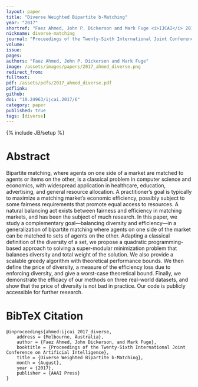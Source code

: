 ```yaml
---
layout: paper
title: "Diverse Weighted Bipartite b-Matching"
year: "2017"
shortref: "Faez Ahmed, John P. Dickerson and Mark Fuge <i>IJCAI</i> 2017"
nickname: diverse-matching
journal: "Proceedings of the Twenty-Sixth International Joint Conference on Artificial Intelligence"
volume: 
issue: 
pages: 
authors: "Faez Ahmed, John P. Dickerson and Mark Fuge"
image: /assets/images/papers/2017_ahmed_diverse.png
redirect_from: 
fulltext: 
pdf: /assets/pdfs/2017_ahmed_diverse.pdf
pdflink: 
github: 
doi: "10.24963/ijcai.2017/6"
category: paper
published: true
tags: [diverse]
---
```

{% include JB/setup %}

# Abstract 

Bipartite matching, where agents on one side of a market are matched to agents or items on the other, is a classical problem in computer science and economics, with widespread application in healthcare, education, advertising, and general resource allocation. A practitioner’s goal is typically to maximize a matching market’s economic efficiency, possibly
subject to some fairness requirements that promote equal access to resources. A natural balancing act exists between fairness and efficiency in matching markets, and has been the subject of much research. In this paper, we study a complementary goal—balancing diversity and efficiency—in a generalization of bipartite matching where agents on one side of the market can be matched to sets of agents on the other. Adapting a classical definition of the diversity of a set, we propose a quadratic
programming-based approach to solving a super-modular minimization problem that balances diversity and total weight of the solution. We also provide a scalable greedy algorithm with theoretical performance bounds. We then define the price of diversity, a measure of the efficiency loss due to enforcing diversity, and give a worst-case theoretical bound. Finally, we demonstrate the efficacy of our methods on three real-world datasets, and show that the price of diversity is not bad in practice. Our
code is publicly accessible for further research.

# BibTeX Citation

```
@inproceedings{ahmed:ijcai_2017_diverse,
    address = {Melbourne, Australia},
    author = {Faez Ahmed, John Dickerson, and Mark Fuge},
    booktitle = {Proceedings of the Twenty-Sixth International Joint Conference on Artificial Intelligence},
    title = {Diverse Weighted Bipartite b-Matching},
    month = {August},
    year = {2017},
    publisher = {AAAI Press}
}
```



